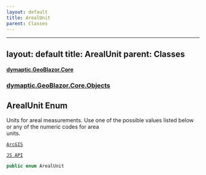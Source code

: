 ```yaml
---
layout: default
title: ArealUnit
parent: Classes
---
```

---
layout: default
title: ArealUnit
parent: Classes
---
#### [dymaptic.GeoBlazor.Core](index.html 'index')
### [dymaptic.GeoBlazor.Core.Objects](index.html#dymaptic.GeoBlazor.Core.Objects 'dymaptic.GeoBlazor.Core.Objects')

## ArealUnit Enum

Units for areal measurements. Use one of the possible values listed below or any of the numeric codes for area  
units.  
<a target="_blank" href="https://developers.arcgis.com/javascript/latest/api-reference/esri-geometry-geometryEngine.html#ArealUnits">  
    ArcGIS  
    JS API  
</a>

```csharp
public enum ArealUnit
```

